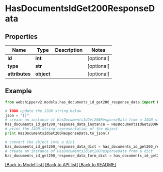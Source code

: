 # HasDocumentsIdGet200ResponseData


## Properties
Name | Type | Description | Notes
------------ | ------------- | ------------- | -------------
**id** | **int** |  | [optional] 
**type** | **str** |  | [optional] 
**attributes** | **object** |  | [optional] 

## Example

```python
from webshipperv2.models.has_documents_id_get200_response_data import HasDocumentsIdGet200ResponseData

# TODO update the JSON string below
json = "{}"
# create an instance of HasDocumentsIdGet200ResponseData from a JSON string
has_documents_id_get200_response_data_instance = HasDocumentsIdGet200ResponseData.from_json(json)
# print the JSON string representation of the object
print HasDocumentsIdGet200ResponseData.to_json()

# convert the object into a dict
has_documents_id_get200_response_data_dict = has_documents_id_get200_response_data_instance.to_dict()
# create an instance of HasDocumentsIdGet200ResponseData from a dict
has_documents_id_get200_response_data_form_dict = has_documents_id_get200_response_data.from_dict(has_documents_id_get200_response_data_dict)
```
[[Back to Model list]](../README.md#documentation-for-models) [[Back to API list]](../README.md#documentation-for-api-endpoints) [[Back to README]](../README.md)


